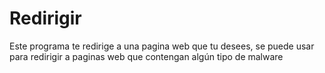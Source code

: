 # Redirigir
Este programa te redirige a una pagina web que tu desees, se puede usar para redirigir a paginas web que contengan algún tipo de malware
